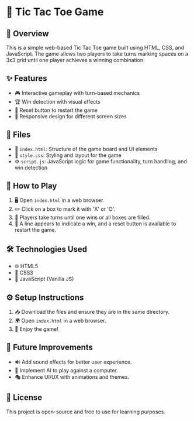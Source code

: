# 🎲 Tic Tac Toe Game

## 📌 Overview
This is a simple web-based Tic Tac Toe game built using HTML, CSS, and JavaScript. The game allows two players to take turns marking spaces on a 3x3 grid until one player achieves a winning combination.

## ✨ Features
- 🎮 Interactive gameplay with turn-based mechanics
- 🏆 Win detection with visual effects
- 🔄 Reset button to restart the game
- 📱 Responsive design for different screen sizes

## 📂 Files
- 📜 `index.html`: Structure of the game board and UI elements
- 🎨 `style.css`: Styling and layout for the game
- ⚙️ `script.js`: JavaScript logic for game functionality, turn handling, and win detection

## 🎯 How to Play
1. 🖥️ Open `index.html` in a web browser.
2. ✏️ Click on a box to mark it with 'X' or 'O'.
3. 🔄 Players take turns until one wins or all boxes are filled.
4. 🏁 A line appears to indicate a win, and a reset button is available to restart the game.

## 🛠 Technologies Used
- 🌐 HTML5
- 🎨 CSS3
- 📜 JavaScript (Vanilla JS)

## ⚙️ Setup Instructions
1. 📥 Download the files and ensure they are in the same directory.
2. 🌍 Open `index.html` in a web browser.
3. 🎉 Enjoy the game!

## 🚀 Future Improvements
- 🔊 Add sound effects for better user experience.
- 🤖 Implement AI to play against a computer.
- 🎭 Enhance UI/UX with animations and themes.

## 📜 License
This project is open-source and free to use for learning purposes.

